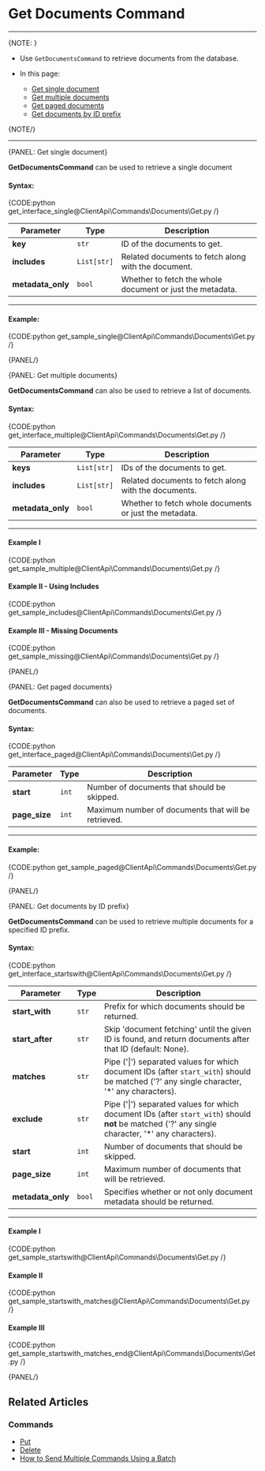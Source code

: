 # Get Documents Command
---

{NOTE: }

* Use `GetDocumentsCommand` to retrieve documents from the database.

* In this page:
   - [Get single document](../../../client-api/commands/documents/get#get-single-document)   
   - [Get multiple documents](../../../client-api/commands/documents/get#get-multiple-documents)   
   - [Get paged documents](../../../client-api/commands/documents/get#get-paged-documents)   
   - [Get documents by ID prefix](../../../client-api/commands/documents/get#get-documents-by-id-prefix)

{NOTE/}

---

{PANEL: Get single document}

**GetDocumentsCommand** can be used to retrieve a single document

#### Syntax:

{CODE:python get_interface_single@ClientApi\Commands\Documents\Get.py /}

| Parameter         | Type        | Description                                               |
|-------------------|-------------|-----------------------------------------------------------|
| **key**           | `str`       | ID of the documents to get.                               |
| **includes**      | `List[str]` | Related documents to fetch along with the document.       |
| **metadata_only** | `bool`      | Whether to fetch the whole document or just the metadata. |

---

#### Example:

{CODE:python get_sample_single@ClientApi\Commands\Documents\Get.py /}

{PANEL/}

{PANEL: Get multiple documents}

**GetDocumentsCommand** can also be used to retrieve a list of documents.

#### Syntax:

{CODE:python get_interface_multiple@ClientApi\Commands\Documents\Get.py /}

| Parameter         | Type        | Description                                            |
|-------------------|-------------|--------------------------------------------------------|
| **keys**          | `List[str]` | IDs of the documents to get.                           |
| **includes**      | `List[str]` | Related documents to fetch along with the documents.   |
| **metadata_only** | `bool`      | Whether to fetch whole documents or just the metadata. |

---

#### Example I

{CODE:python get_sample_multiple@ClientApi\Commands\Documents\Get.py /}

#### Example II - Using Includes

{CODE:python get_sample_includes@ClientApi\Commands\Documents\Get.py /}

#### Example III - Missing Documents

{CODE:python get_sample_missing@ClientApi\Commands\Documents\Get.py /}

{PANEL/}

{PANEL: Get paged documents}

**GetDocumentsCommand** can also be used to retrieve a paged set of documents.

#### Syntax:

{CODE:python get_interface_paged@ClientApi\Commands\Documents\Get.py /}

| Parameter     | Type  | Description                                         |
|---------------|-------|-----------------------------------------------------|
| **start**     | `int` | Number of documents that should be skipped.         |
| **page_size** | `int` | Maximum number of documents that will be retrieved. |

---

#### Example:

{CODE:python get_sample_paged@ClientApi\Commands\Documents\Get.py /}

{PANEL/}

{PANEL: Get documents by ID prefix}

**GetDocumentsCommand** can be used to retrieve multiple documents for a specified ID prefix.

#### Syntax:

{CODE:python get_interface_startswith@ClientApi\Commands\Documents\Get.py /}

| Parameter         | Type   | Description                                                                                                                                            |
|-------------------|--------|--------------------------------------------------------------------------------------------------------------------------------------------------------|
| **start_with**    | `str`  | Prefix for which documents should be returned.                                                                                                         |
| **start_after**   | `str`  | Skip 'document fetching' until the given ID is found, and return documents after that ID (default: None).                                              |
| **matches**       | `str`  | Pipe ('&#124;') separated values for which document IDs (after `start_with`) should be matched ('?' any single character, '*' any characters).         |
| **exclude**       | `str`  | Pipe ('&#124;') separated values for which document IDs (after `start_with`) should **not** be matched ('?' any single character, '*' any characters). |
| **start**         | `int`  | Number of documents that should be skipped.                                                                                                            |
| **page_size**     | `int`  | Maximum number of documents that will be retrieved.                                                                                                    |
| **metadata_only** | `bool` | Specifies whether or not only document metadata should be returned.                                                                                    |

---

#### Example I

{CODE:python get_sample_startswith@ClientApi\Commands\Documents\Get.py /}

#### Example II

{CODE:python get_sample_startswith_matches@ClientApi\Commands\Documents\Get.py /}

#### Example III

{CODE:python get_sample_startswith_matches_end@ClientApi\Commands\Documents\Get.py /}

{PANEL/}

## Related Articles

### Commands 

- [Put](../../../client-api/commands/documents/put)  
- [Delete](../../../client-api/commands/documents/delete)
- [How to Send Multiple Commands Using a Batch](../../../client-api/commands/batches/how-to-send-multiple-commands-using-a-batch)
